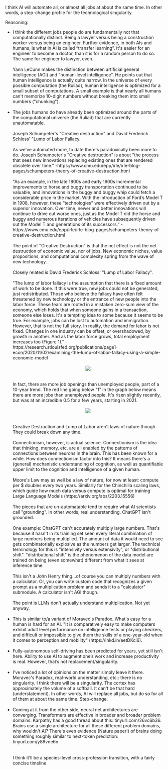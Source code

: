 I think AI will automate all, or almost all jobs at about the same time. In other words, a step-change profile for the technological singularity.

Reasoning:
<ul>
    <li>
        I think the different jobs people do are fundamentally not that computationally distinct. Being a lawyer versus being a construction worker versus being an engineer.
        Further evidence, in both AIs and humans, is what in AI is called “transfer learning”. It's easier for an engineer to become a doctor, than it is for a random person to do so. The same for engineer to lawyer, even.
        <br/><br/>
        Yann LeCunn makes the distinction between artificial general intelligence (AGI) and "human-level intelligence".
        He points out that human intelligence is actually quite narrow.
        In the universe of every possible computation (the Ruliad), human intelligence is optimized for a small subset of computations.
        A small example is that nearly all humans can't memorize 10-digit numbers without breaking them into small numbers ("chunking").
        <br/><br/>
    </li>
    <li>
        The jobs humans do have already been optimized around the parts of the computational universe (the Ruliad) that are currently unautomatable.
        <br/><br/>
        Joseph Schumpeter's "Creative destruction" and David Frederick Schloss' "Lump of Labor Fallacy.
        <br/><br/>
        As we've automated more, to date there's paradoxically been more to do. Joseph Schumpeter's "Creative destruction" is about "the process that sees new innovations replacing existing ones that are rendered obsolete over time." -https://www.cmu.edu/epp/irle/irle-blog-pages/schumpeters-theory-of-creative-destruction.html
        <br/><br/>
        "As an example, in the late 1800s and early 1900s incremental improvements to horse and buggy transportation continued to be valuable, and innovations in the buggy and buggy whip could fetch a considerable price in the market.  With the introduction of Ford’s Model T in 1908, however, these “technologies” were effectively driven out by a superior innovation.  Over time, newer and better innovations will continue to drive out worse ones, just as the Model T did the horse and buggy and numerous iterations of vehicles have subsequently driven out the Model T and generations of its successors." -https://www.cmu.edu/epp/irle/irle-blog-pages/schumpeters-theory-of-creative-destruction.html
        <br/><br/>
        The point of "Creative Destruction" is that the net effect is not the net destruction of economic value, nor of jobs.
        New economic niches, value propositions, and computational complexity spring from the wave of new technology.
        <br/><br/>
        Closely related is David Frederick Schloss' "Lump of Labor Fallacy".
        <br/><br/>
        "The lump of labor fallacy is the assumption that there is a fixed amount of work to be done. If this were true, new jobs could not be generated, just redistributed. Those who believe the fallacy have often felt threatened by new technology or the entrance of new people into the labor force. These fears are rooted in a mistaken zero-sum view of the economy, which holds that when someone gains in a transaction, someone else loses. It's a tempting idea to some because it seems to be true. For example, jobs can be lost to automation and immigration. However, that is not the full story. In reality, the demand for labor is not fixed. Changes in one industry can be offset, or overshadowed, by growth in another. And as the labor force grows, total employment increases too (Figure 1)."
        -https://research.stlouisfed.org/publications/page1-econ/2020/11/02/examining-the-lump-of-labor-fallacy-using-a-simple-economic-model
        <br/><br/>
        <div align="center">
            <img src="https://bradleyculley.github.io/images/labor_force_and_employment.png" />
        </div>
        <br/><br/>
        In fact, there are more job openings than unemployed people, part of a 10-year trend.
        The red line going below "1" in the graph below means there are more jobs than unemployed people.
        It's risen slightly recently, but was at an incredible 0.5 for a few years, starting in 2021.
        <br/><br/>
        <div align="center">
            <img src="https://bradleyculley.github.io/images/unemployed_people_per_job_opening.png" />
        </div>
        <br/><br/>
        Creative Destruction and Lump of Labor aren't laws of nature though. They could break down any time.<br/><br/>
        Connectionism, however, is actual science. Connectionism is the idea that thinking, memory, etc. are all enabled by the patterns of connections between neurons in the brain.
        This has been known for a while. How does connectionism factor into this?
        It means there's a (general) mechanistic understanding of cognition, as well as quantifiable upper limit to the cognition and intelligence of a given human.
        <br/><br/>
        Moore's Law may as well be a law of nature, for now at least: compute per $ doubles every two years.
        Similarly for the Chinchilla scaling laws, which guide how much data versus compute is optimal for training Large Language Models (https://arxiv.org/abs/2203.15556)
        <br/><br/>
    </li>
        The pieces that are un-automatable tend to require what AI scientists call "grounding".
        In other words, real understanding. ChatGPT isn't grounded.<br/><br/>
        One example: ChatGPT can't accurately multiply large numbers.
        That's because it hasn't in its training set seen every literal combination of large numbers being multiplied. The amount of data it would need to see gets combinatorially explosive as the numbers get larger.
        The technical terminology for this is "intensivity versus extensivity", or "distributional shift".
        "distributional shift" is the phenomenon of the data model are trained on being (even somewhat) different from what it sees at inference time.
        <br/><br/>
        This isn't a John Henry thing...of course you can multiply numbers with a calculator.
        Or, you can write custom code that recognizes a given prompt as a multiplication problem and sends it to a "calculator" submodule.
        A calculator isn't AGI though.<br/><br/>
        The point is LLMs don't actually understand multiplication. Not yet anyway.
        <br/><br/>
    <li>
        This is similar to/a variant of Moravec's Paradox. What's easy for a human is hard for an AI. "It is comparatively easy to make computers exhibit adult level performance on intelligence tests or playing checkers, and difficult or impossible to give them the skills of a one-year-old when it comes to perception and mobility" (https://lnkd.in/eetDKci6).
        <br/><br/>
    </li>
    <li>
        Fully-autonomous self-driving has been predicted for years, yet still isn't here. Ability to use AI to augment one’s work and increase productivity is real. However, that’s not replacement/singularity.
        <br/><br/>
    </li>
    <li>
        I've noticed a lot of opinions on the matter simply leave it there. Moravec's Paradox, real-world understanding, etc.: there is no singularity. I think there will be a singularity. The cortex has approximately the volume of a softball. It can't be that hard (understatement). In other words, AI will replace all jobs, but do so
        for all of them at about the same time. Step-change.
        <br/><br/>
    </li>
    <li>
        Coming at it from the other side, neural net architectures are converging. Transformers are effective in broader and broader problem domains. Karpathy has a good thread about this: tinyurl.com/26vc6b36. Brains use a single architecture for all these different problem domains, why wouldn't AI? There's even evidence (Nature paper!) of brains doing something roughly similar to next-token prediction: tinyurl.com/y88vne6n.
    </li>
    <br/><br/>
    I think it’ll be a species-level cross-profession transition, with a fairly concise timeline
</ul>
